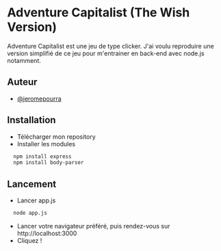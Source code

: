 # Adventure Capitalist (The Wish Version)


Adventure Capitalist est une jeu de type clicker.
J'ai voulu reproduire une version simplifié de ce jeu pour m'entrainer en back-end avec node.js notamment.


## Auteur


- [@jeromepourra](https://www.github.com/jeromepourra)


## Installation


- Télécharger mon repository
- Installer les modules


```bash
  npm install express
  npm install body-parser
```

## Lancement

- Lancer app.js

```bash
  node app.js
```

- Lancer votre navigateur préféré, puis rendez-vous sur http://localhost:3000
- Cliquez !
    